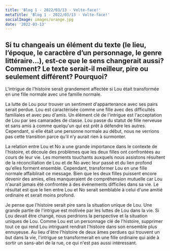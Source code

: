 ```yaml
---
title: 'Blog 1 - 2022/03/13 - Volte-face!'
metaTitle: 'Blog 1 - 2022/03/13 - Volte-face!'
socialImage: images/orange.jpg
date: '2022-03-13'
---
```


## Si tu changeais un élément du texte (le lieu, l’époque, le caractère d’un personnage, le genre littéraire…), est-ce que le sens changerait aussi? Comment? Le texte serait-il meilleur, pire ou seulement différent? Pourquoi?

L'intrigue de l'histoire serait grandement affectée si Lou était transformée en une fille normale avec une famille normale.

La lutte de Lou pour trouver un sentiment d'appartenance avec ses pairs serait perdue. Lou est caractérisée comme une fille avec des difficultés familiales et avec peu d'amis. Un élément clé de l'intrigue est l'acceptation de Lou par ses camarades de classe. Lou passe du statut de fille nerveuse et sans amis à comme quelqu'un qui est prêt à défendre les autres. Cependant, si elle était une personne normale au début, nous ne verrions pas cette transition parce qu’il n’y aurait rien à surmonter.

La relation entre Lou et No a une grande importance dans le contexte de l'histoire, et découle des problèmes que les deux filles ont confrontées au cours de leur vie. Les moments touchants auxquels nous assistons résultent de la réconciliation de Lou et de No avec leur passé et du lien profond qu'elles forment ensemble. Cependant, transformer Lou en une fille normale affaiblirait ce message. Bien que les deux filles puissent encore devenir des amies, elles manqueraient de compréhension mutuelle car Lou n'aurait jamais été confrontée à des événements difficiles dans sa vie. Le résultat est que le lien entre Lou et No serait semblable à celui d'une amitié ordinaire et serait moins profond.

Je pense que l'histoire serait pire sans la situation unique de Lou. Une grande partie de l'intrigue est motivée par les luttes de Lou dans la vie. Si Lou devait être changé, nous perdrions la perspective et la situation uniques de Lou. Comme Lou est un personnage clé de l'histoire, supprimer tout ce qui rend Lou intriguant rendrait l'histoire dans son ensemble plus ennuyeuse. Au lieu d'être l'histoire de deux âmes perdues qui trouvent un but dans la vie, l'intrigue se transformerait en une fille ordinaire qui aide à sortir un sans-abri de la rue, ce qui n'est pas aussi intéressant.
